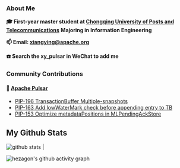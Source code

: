 ### About Me

**🎓 First-year master student at [Chongqing University of Posts and Telecommunications](https://www.cqupt.edu.cn/)** **Majoring in Information Engineering**

**📫 Email: xiangying@apache.org**

**☎️ Search the xy_pulsar in WeChat to add me**

### Community Contributions

#### 🚀 [Apache Pulsar](https://github.com/apache/pulsar/pulls/liangyepianzhou)

- [PIP-196 TransactionBuffer Multiple-snapshots](https://github.com/apache/pulsar/issues/16913)
- [PIP-163 Add lowWaterMark check before appending entry to TB](https://github.com/apache/pulsar/issues/15423)
- [PIP-153 Optimize metadataPositions in MLPendingAckStore](https://github.com/apache/pulsar/issues/15073)


<!-- START NEW SECTION -->
<p align="left">
 <h2 align="left">My Github Stats</h2>
                                                                                                  
![github stats](https://github-readme-stats.vercel.app/api?username=liangyepianzhou&theme=dark&show_icons=true) |


![hezagon's github activity graph](https://activity-graph.herokuapp.com/graph?username=liangyepianzhou&theme=react-dark)